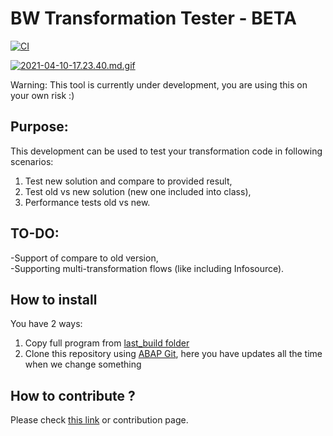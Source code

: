 # BW Transformation Tester - BETA

[![CI](https://github.com/pawelwiejkut/bw_trfn_tester/workflows/CI/badge.svg)](https://github.com/pawelwiejkut/bw_trfn_tester/actions)

[![2021-04-10-17.23.40.md.gif](https://s4.gifyu.com/images/2021-04-10-17.23.40.md.gif)](https://gifyu.com/image/rbV0)

Warning:
This tool is currently under development, you are using this on your own risk :)

## Purpose:
This development can be used to test your transformation code in following scenarios:

1.  Test new solution and compare to provided result,
2.  Test old vs new solution (new one included into class),
3.  Performance tests old vs new.

## TO-DO:<br />
-Support of compare to old version,<br />
-Supporting multi-transformation flows (like including Infosource).

## How to install
You have 2 ways:
1. Copy full program from [last_build folder](https://raw.githubusercontent.com/pawelwiejkut/bw_trfn_tester/main/last_build/zbw_trfn_tester.abap)
2. Clone this repository using [ABAP Git](https://github.com/larshp/abapGit), here you have updates all the time when we change something

## How to contribute ?

Please check [this link](https://pawelwiejkut.net/how-to-contribute-abap-projects-on-github/) or contribution page.
